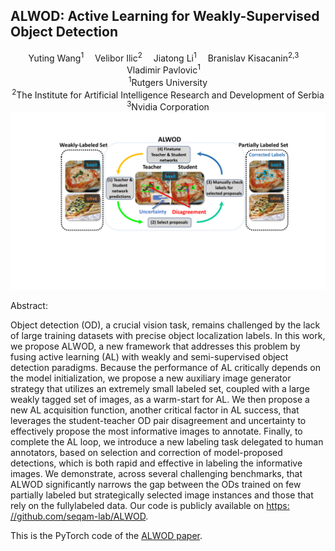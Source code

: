 ## ALWOD: Active Learning for Weakly-Supervised Object Detection

<div align="center">
    Yuting Wang<sup>1</sup>&emsp;
    Velibor Ilic<sup>2</sup>&emsp;
    Jiatong Li<sup>1</sup>&emsp;
    Branislav Kisacanin<sup>2,3</sup>&emsp;
    Vladimir Pavlovic<sup>1</sup>&emsp;
</div>
<div>
<div align="center">
    <sup>1</sup>Rutgers University
    </br>
    <sup>2</sup>The Institute for Artificial Intelligence Research and Development of Serbia
    	</br>
    <sup>3</sup>Nvidia Corporation
</div>

<img src="gist_vi.pdf" width="700">

Abstract:

Object detection (OD), a crucial vision task, remains challenged by the lack of large training datasets with precise object localization labels. In this work, we propose ALWOD, a new framework that addresses this problem by fusing active learning (AL) with weakly and semi-supervised object detection paradigms. Because the performance of AL critically depends on the model initialization, we propose a new auxiliary image generator strategy that utilizes an extremely small labeled set, coupled with a large weakly tagged set of images, as a warm-start for AL. We then propose a new AL acquisition function, another critical factor in AL success, that leverages the student-teacher OD pair disagreement and uncertainty to effectively propose the most informative images to annotate. Finally, to complete the AL loop, we introduce a new labeling task delegated to human annotators, based on selection and correction of model-proposed detections, which is both rapid and effective in labeling the informative images. We demonstrate, across several challenging benchmarks, that ALWOD significantly narrows the gap between the ODs trained on few partially labeled but strategically selected image instances and those that rely on the fullylabeled data. Our code is publicly available on <a href="https: //github.com/seqam-lab/ALWOD">https: //github.com/seqam-lab/ALWOD</a>.

This is the PyTorch code of the <a href="https://arxiv.org/abs/2309.07914">ALWOD paper</a>. 